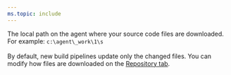 ```yaml
---
ms.topic: include
---
```


The local path on the agent where your source code files are downloaded. For example: `c:\agent\_work\1\s`<br /><br />By default, new build pipelines update only the changed files. You can modify how files are downloaded on the [Repository tab](../repository.md).
